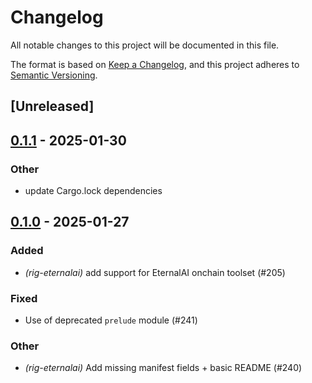 # Changelog

All notable changes to this project will be documented in this file.

The format is based on [Keep a Changelog](https://keepachangelog.com/en/1.0.0/),
and this project adheres to [Semantic Versioning](https://semver.org/spec/v2.0.0.html).

## [Unreleased]

## [0.1.1](https://github.com/0xPlaygrounds/rig/compare/rig-eternalai-v0.1.0...rig-eternalai-v0.1.1) - 2025-01-30

### Other

- update Cargo.lock dependencies

## [0.1.0](https://github.com/0xPlaygrounds/rig/releases/tag/rig-eternalai-v0.1.0) - 2025-01-27

### Added

- *(rig-eternalai)* add support for EternalAI onchain toolset (#205)

### Fixed

- Use of deprecated `prelude` module (#241)

### Other

- *(rig-eternalai)* Add missing manifest fields + basic README (#240)
